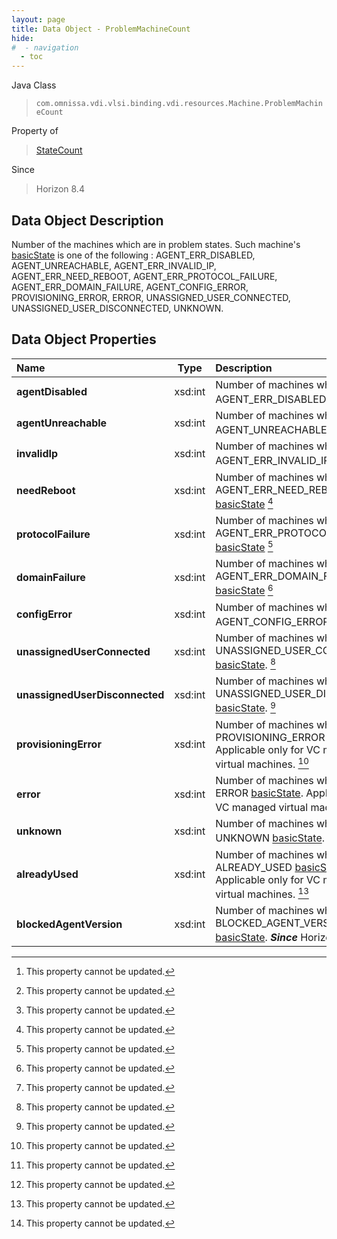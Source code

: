 ```yaml
---
layout: page
title: Data Object - ProblemMachineCount
hide:
#  - navigation
  - toc
---
```






Java Class
> `com.omnissa.vdi.vlsi.binding.vdi.resources.Machine.ProblemMachineCount`

Property of
> [StateCount](vdi.resources.Machine.StateCount.md#field_detail)

Since
> Horizon 8.4


## Data Object Description

Number of the machines which are in problem states. Such machine's [basicState](vdi.resources.Machine.MachineBase.md#basicState) is one of the following : AGENT_ERR_DISABLED, AGENT_UNREACHABLE, AGENT_ERR_INVALID_IP, AGENT_ERR_NEED_REBOOT, AGENT_ERR_PROTOCOL_FAILURE, AGENT_ERR_DOMAIN_FAILURE, AGENT_CONFIG_ERROR, PROVISIONING_ERROR, ERROR, UNASSIGNED_USER_CONNECTED, UNASSIGNED_USER_DISCONNECTED, UNKNOWN.

## Data Object Properties

 Name | Type | Description
:---|:---:|:---
**agentDisabled**|  xsd:int|  Number of machines which are in AGENT_ERR_DISABLED [basicState](vdi.resources.Machine.MachineBase.md#basicState) [^2]
**agentUnreachable**|  xsd:int|  Number of machines which are in AGENT_UNREACHABLE [basicState](vdi.resources.Machine.MachineBase.md#basicState) [^2]
**invalidIp**|  xsd:int|  Number of machines which are in AGENT_ERR_INVALID_IP [basicState](vdi.resources.Machine.MachineBase.md#basicState) [^2]
**needReboot**|  xsd:int|  Number of machines which are in AGENT_ERR_NEED_REBOOT [basicState](vdi.resources.Machine.MachineBase.md#basicState) [^2]
**protocolFailure**|  xsd:int|  Number of machines which are in AGENT_ERR_PROTOCOL_FAILURE [basicState](vdi.resources.Machine.MachineBase.md#basicState) [^2]
**domainFailure**|  xsd:int|  Number of machines which are in AGENT_ERR_DOMAIN_FAILURE [basicState](vdi.resources.Machine.MachineBase.md#basicState) [^2]
**configError**|  xsd:int|  Number of machines which are in AGENT_CONFIG_ERROR [basicState](vdi.resources.Machine.MachineBase.md#basicState) [^2]
**unassignedUserConnected**|  xsd:int|  Number of machines which are in UNASSIGNED_USER_CONNECTED [basicState](vdi.resources.Machine.MachineBase.md#basicState). [^2]
**unassignedUserDisconnected**|  xsd:int|  Number of machines which are in UNASSIGNED_USER_DISCONNECTED [basicState](vdi.resources.Machine.MachineBase.md#basicState). [^2]
**provisioningError**|  xsd:int|  Number of machines which are in PROVISIONING_ERROR [basicState](vdi.resources.Machine.MachineBase.md#basicState). Applicable only for VC managed virtual machines. [^2]
**error**|  xsd:int|  Number of machines which are in ERROR [basicState](vdi.resources.Machine.MachineBase.md#basicState). Applicable only for VC managed virtual machines. [^2]
**unknown**|  xsd:int|  Number of machines which are in UNKNOWN [basicState](vdi.resources.Machine.MachineBase.md#basicState). [^2]
**alreadyUsed**|  xsd:int|  Number of machines which are in ALREADY_USED [basicState](vdi.resources.Machine.MachineBase.md#basicState). Applicable only for VC managed virtual machines. [^2]
**blockedAgentVersion**|  xsd:int|  Number of machines which are in BLOCKED_AGENT_VERSION [basicState](vdi.resources.Machine.MachineBase.md#basicState).  **_Since_** Horizon 8.10 [^2]
 


 


[^2]: This property cannot be updated.